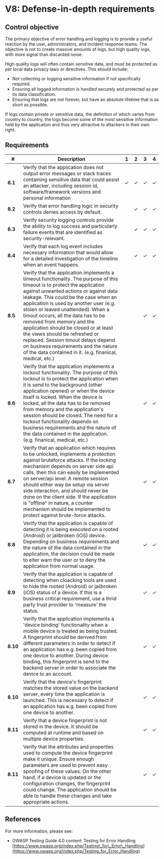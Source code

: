# V8: Defense-in-depth requirements

## Control objective

The primary objective of error handling and logging is to provide a useful reaction by the user, administrators, and incident response teams. The objective is not to create massive amounts of logs, but high quality logs, with more signal than discarded noise.

High quality logs will often contain sensitive data, and must be protected as per local data privacy laws or directives. This should include:

- Not collecting or logging sensitive information if not specifically required.
- Ensuring all logged information is handled securely and protected as per its data classification.
- Ensuring that logs are not forever, but have an absolute lifetime that is as short as possible.

If logs contain private or sensitive data, the definition of which varies from country to country, the logs become some of the most sensitive information held by the application and thus very attractive to attackers in their own right.

## Requirements

| # | Description | 1 | 2 | 3 | 4 |
| --- | --- | --- | --- | --- | --- |
| **8.1** | Verify that the application does not output error messages or stack traces containing sensitive data that could assist an attacker, including session id, software/framework versions and personal information | ✓ | ✓ | ✓ | ✓ |
| **8.2** | Verify that error handling logic in security controls denies access by default. |   | ✓ | ✓ | ✓ |
| **8.3** | Verify security logging controls provide the ability to log success and particularly failure events that are identified as security-relevant. |   | ✓ | ✓ | ✓ |
| **8.4** | Verify that each log event includes necessary information that would allow for a detailed investigation of the timeline when an event happens. |   | ✓ | ✓ | ✓ |
| **8.5** | Verify that the application implements a timeout functionality. The purpose of this timeout is to protect the application against unwanted actions or against data leakage. This could be the case when an application is used by another user (e.g. stolen or leaved unattended). When a timout occurs, all the data has to be removed from memory and the application should be closed or at least the views should be refreshed or replaced. Session timout delays depend on business requirements and the nature of the data contained in it. (e.g. finanical, medical, etc.) |   |   | ✓ | ✓ |
| **8.6** | Verify that the application implements a lockout functionality. The purpose of this lockout is to protect the application when it is send to the background (other application opened) or when the device itself is locked. When the device is locked, all the data has to be removed from memory and the application's session should be closed. The need for a lockout functionality depends on business requirements and the nature of the data contained in the application. (e.g. finanical, medical, etc.) |   |   | ✓ | ✓ |
| **8.7** | Verify that an application which requires to be unlocked, implements a protection against bruteforce attacks. If the locking mechanism depends on server side api calls, then this can easily be implemented on server/api level. A remote session should either way be setup via server side interaction, and should never be done on the client side. If the application is "offline" in nature, a counter mechanism should be implemented to protect against brute-force attacks. |   |   | ✓ | ✓ |
| **8.8** | Verify that the application is capable of detecting it is being executed on a rooted (Android) or jailbroken (iOS) device. Depending on business requirements and the nature of the data contained in the application, the decision could be made to eiter warn the user or to deny the application from normal usage. |   |   | ✓ | ✓ |
| **8.9** | Verify that the application is capable of detecting when cloacking tools are used to hide the rooted (Android) or jailbroken (iOS) status of a  device. If this is a business critical requirement, use a thrid party trust provider to 'measure' the status. |   |   | ✓ | ✓ |
| **8.10** | Verify that the application implements a 'device binding' functionality when a mobile device is treated as being trusted. A fingerprint should be derived from different parameters in order to detect if an application has e.g. been copied from one device to another. During device binding, this fingerprint is send to the backend server in order to associate the device to an account. |   |   | ✓ | ✓ |
| **8.10** | Verify that the device's fingerprint matches the stored value on the backend server, every time the application is launched. This is necessary to detect if an application has e.g. been copied from one device to another. |   |   | ✓ | ✓ |
| **8.11** | Verify that a device fingerprint is not stored in the device. It should be computed at runtime and based on multiple device properties.|   |   | ✓ | ✓ |
| **8.11** | Verify that the attributes and properties used to compute the device fingerprint make it unique. Ensure enough parameters are used to prevent easy spoofing of these values. On the other hand, if a device is updated or the configuration changes, the fingerprint could change. The application should be able to handle these changes and take appropriate actions. |   |   | ✓ | ✓ |


## References

For more information, please see:

- OWASP Testing Guide 4.0 content: Testing for Error Handling [https://www.owasp.org/index.php/Testing\_for\_Error\_Handling](https://www.owasp.org/index.php/Testing_for_Error_Handling)

